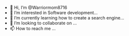 - 👋 Hi, I’m @Warriormom8716
- 👀 I’m interested in Software development...
- 🌱 I’m currently learning how to create a search engine...
- 💞️ I’m looking to collaborate on ...
- 📫 How to reach me ...

<!---
Warriormom8716/Warriormom8716 is a ✨ special ✨ repository because its `README.md` (this file) appears on your GitHub profile.
You can click the Preview link to take a look at your changes.
--->
